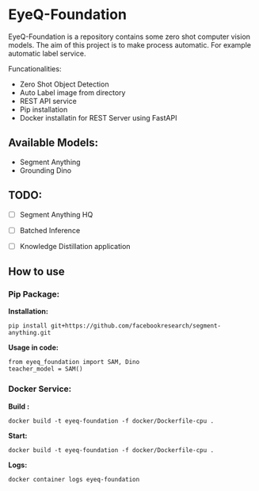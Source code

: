 # EyeQ-Foundation

EyeQ-Foundation is a repository contains some zero shot computer vision models. The aim of this project is to make process automatic. For example automatic label service.

Funcationalities:

- Zero Shot Object Detection
- Auto Label image from directory
- REST API service
- Pip installation
- Docker installatin for REST Server using FastAPI 


## Available Models:

- Segment Anything
- Grounding Dino
 
## TODO:

- [ ] Segment Anything HQ
- [ ] Batched Inference
- [ ] Knowledge Distillation application


## How to use

### Pip Package:

**Installation:**

```
pip install git+https://github.com/facebookresearch/segment-anything.git
```

**Usage in code:**

```
from eyeq_foundation import SAM, Dino
teacher_model = SAM()
```


### Docker Service:

**Build :**
```
docker build -t eyeq-foundation -f docker/Dockerfile-cpu .
```

**Start:**

```
docker build -t eyeq-foundation -f docker/Dockerfile-cpu .
```

**Logs:**

```
docker container logs eyeq-foundation
```


